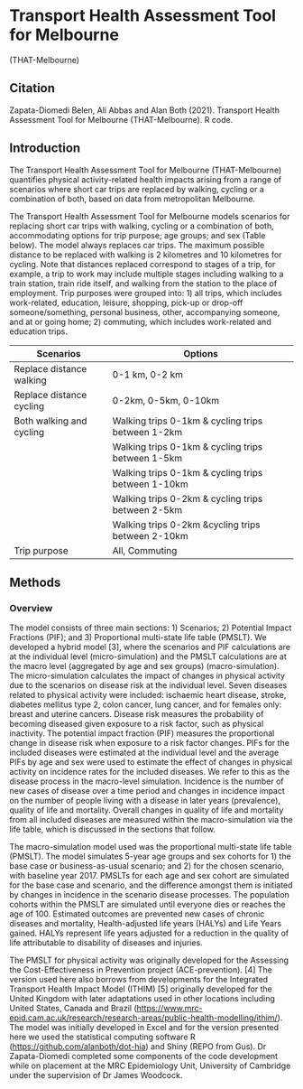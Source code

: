 # Transport Health Assessment Tool for Melbourne 
(THAT-Melbourne)

## Citation

Zapata-Diomedi Belen, Ali Abbas and Alan Both (2021). Transport Health Assessment Tool for Melbourne (THAT-Melbourne). R code.

## Introduction 

The Transport Health Assessment Tool for Melbourne (THAT-Melbourne) quantifies physical activity-related health impacts arising from a range of scenarios where short car trips are replaced by walking, cycling or a combination of both, based on data from metropolitan Melbourne.

The Transport Health Assessment Tool for Melbourne models scenarios for replacing short car trips with walking, cycling or a combination of both, accommodating options for trip purpose; age groups; and sex (Table below). The model always replaces car trips. The maximum possible distance to be replaced with walking is 2 kilometres and 10 kilometres for cycling. Note that distances replaced correspond to stages of a trip, for example, a trip to work may include multiple stages including walking to a train station, train ride itself, and walking from the station to the place of employment. Trip purposes were grouped into: 1) all trips, which includes work-related, education, leisure, shopping, pick-up or drop-off someone/something, personal business, other, accompanying someone, and at or going home; 2) commuting, which includes work-related and education trips.


| Scenarios                  | Options                                            |
| -------------------------- | -------------------------------------------------- |
| Replace distance walking   | 0-1 km, 0-2 km                                     |
| Replace distance cycling   | 0-2km, 0-5km, 0-10km                               |
| Both walking and cycling   | Walking trips 0-1km & cycling trips between 1-2km  |
|                            | Walking trips 0-1km & cycling trips between 1-5km  | 
|                            | Walking trips 0-1km & cycling trips between 1-10km |  
|                            | Walking trips 0-2km & cycling trips between 2-5km  |   
|                            | Walking trips 0-2km &cycling trips between 2-10km  |   
| Trip purpose               | All, Commuting         

## Methods 
###	Overview
The model consists of three main sections: 1) Scenarios; 2) Potential Impact Fractions (PIF); and 3) Proportional multi-state life table (PMSLT). We developed a hybrid model [3], where the scenarios and PIF calculations are at the individual level (micro-simulation) and the PMSLT calculations are at the macro level (aggregated by age and sex groups) (macro-simulation). 
The micro-simulation calculates the impact of changes in physical activity due to the scenarios on disease risk at the individual level. Seven diseases related to physical activity were included: ischaemic heart disease, stroke, diabetes mellitus type 2, colon cancer, lung cancer, and for females only: breast and uterine cancers. Disease risk measures the probability of becoming diseased given exposure to a risk factor, such as physical inactivity. The potential impact fraction (PIF) measures the proportional change in disease risk when exposure to a risk factor changes. PIFs for the included diseases were estimated at the individual level and the average PIFs by age and sex were used to estimate the effect of changes in physical activity on incidence rates for the included diseases. We refer to this as the disease process in the macro-level simulation. Incidence is the number of new cases of disease over a time period and changes in incidence impact on the number of people living with a disease in later years (prevalence), quality of life and mortality. Overall changes in quality of life and mortality from all included diseases are measured within the macro-simulation via the life table, which is discussed in the sections that follow. 

The macro-simulation model used was the proportional multi-state life table (PMSLT). The model simulates 5-year age groups and sex cohorts for 1) the base case or business-as-usual scenario; and 2) for the chosen scenario, with baseline year 2017. PMSLTs for each age and sex cohort are simulated for the base case and scenario, and the difference amongst them is initiated by changes in incidence in the scenario disease processes. The population cohorts within the PMSLT are simulated until everyone dies or reaches the age of 100. 
Estimated outcomes are prevented new cases of chronic diseases and mortality, Health-adjusted life years (HALYs) and Life Years gained. HALYs represent life years adjusted for a reduction in the quality of life attributable to disability of diseases and injuries. 
 

The PMSLT for physical activity was originally developed for the Assessing the Cost-Effectiveness in Prevention project (ACE-prevention). [4] The version used here also borrows from developments for the Integrated Transport Health Impact Model (ITHIM) [5] originally developed for the United Kingdom with later adaptations used in other locations including United States, Canada and Brazil (https://www.mrc-epid.cam.ac.uk/research/research-areas/public-health-modelling/ithim/). The model was initially developed in Excel and for the version presented here we used the statistical computing software R (https://github.com/alanboth/dot-hia) and Shiny (REPO from Gus). Dr Zapata-Diomedi completed some components of the code development while on placement at the MRC Epidemiology Unit, University of Cambridge under the supervision of Dr James Woodcock.

